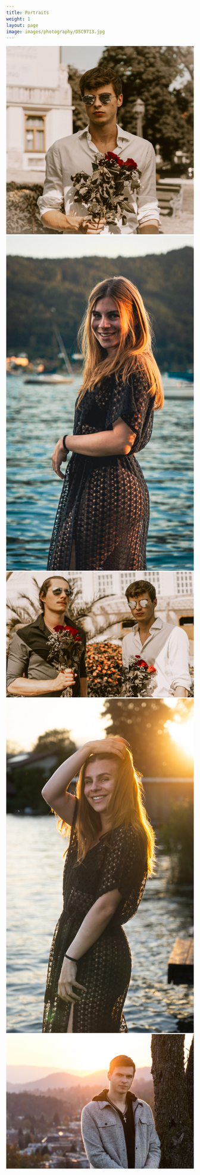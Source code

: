 ```yaml
---
title: Portraits
weight: 1
layout: page
image: images/photography/DSC9713.jpg
---
```


![](/images/photography/DSC9713.jpg)
![](/images/photography/DSC9441.jpg)
![](/images/photography/DSC9700.jpg)
![](/images/photography/DSC9366.jpg)
![](/images/photography/Matze_02.jpg)

